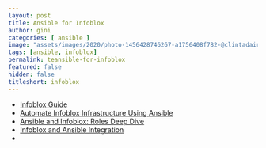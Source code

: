 ```yaml
---
layout: post
title: Ansible for Infoblox
author: gini
categories: [ ansible ]
image: "assets/images/2020/photo-1456428746267-a1756408f782-@clintadair.jpg"
tags: [ansible, infoblox]
permalink: teansible-for-infoblox
featured: false
hidden: false
titleshort: infoblox
---
```



- [Infoblox Guide](https://docs.ansible.com/ansible/latest/scenario_guides/guide_infoblox.html)
- [Automate Infoblox Infrastructure Using Ansible](https://www.infoblox.com/wp-content/uploads/infoblox-deployment-guide-automate-infoblox-infrastructure-using-ansible.pdf)
- [Ansible and Infoblox: Roles Deep Dive](https://www.ansible.com/blog/ansible-and-infoblox-roles-deep-dive)
- [Infoblox and Ansible Integration](https://www.infoblox.com/wp-content/uploads/infoblox-deployment-guide-infoblox-and-ansible-integration.pdf)
- 